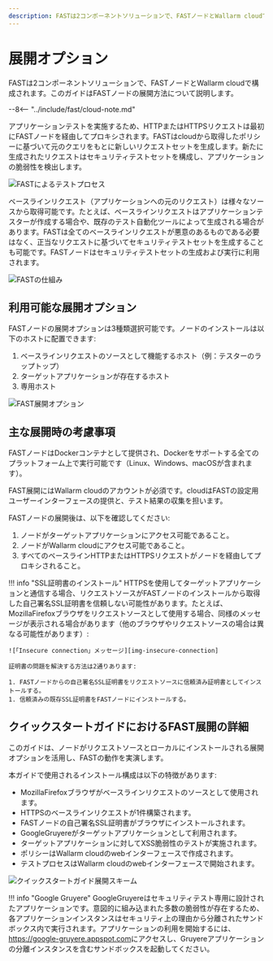 ```yaml
---
description: FASTは2コンポーネントソリューションで、FASTノードとWallarm cloudで構成されます。このガイドはFASTノードの展開方法について説明します。
---
```


[img-fast-integration]:         ../../images/fast/qsg/en/deployment-options/0-qsg-fast-depl.png
[img-fast-scheme]:              ../../images/fast/qsg/en/deployment-options/1-qsg-fast-work-scheme.png       
[img-fast-deployment-options]:  ../../images/fast/qsg/en/deployment-options/2-qsg-fast-depl-options.png    
[img-insecure-connection]:     ../../images/fast/qsg/common/deployment-options/3-qsg-fast-depl-insecure-cert.png    
[img-qsg-deployment-scheme]:    ../../images/fast/qsg/en/deployment-options/4-qsg-fast-depl-scheme.png
    
[link-https-google-gruyere]:    https://google-gruyere.appspot.com    

    
# 展開オプション

FASTは2コンポーネントソリューションで、FASTノードとWallarm cloudで構成されます。このガイドはFASTノードの展開方法について説明します。

--8<-- "../include/fast/cloud-note.md"

アプリケーションテストを実施するため、HTTPまたはHTTPSリクエストは最初にFASTノードを経由してプロキシされます。FASTはcloudから取得したポリシーに基づいて元のクエリをもとに新しいリクエストセットを生成します。新たに生成されたリクエストはセキュリティテストセットを構成し、アプリケーションの脆弱性を検出します。

![FASTによるテストプロセス][img-fast-integration]

ベースラインリクエスト（アプリケーションへの元のリクエスト）は様々なソースから取得可能です。たとえば、ベースラインリクエストはアプリケーションテスターが作成する場合や、既存のテスト自動化ツールによって生成される場合があります。FASTは全てのベースラインリクエストが悪意のあるものである必要はなく、正当なリクエストに基づいてセキュリティテストセットを生成することも可能です。FASTノードはセキュリティテストセットの生成および実行に利用されます。

![FASTの仕組み][img-fast-scheme]
    
    
## 利用可能な展開オプション 

FASTノードの展開オプションは3種類選択可能です。ノードのインストールは以下のホストに配置できます:
1. ベースラインリクエストのソースとして機能するホスト（例：テスターのラップトップ）
2. ターゲットアプリケーションが存在するホスト
3. 専用ホスト

![FAST展開オプション][img-fast-deployment-options]
    
    
## 主な展開時の考慮事項

FASTノードはDockerコンテナとして提供され、Dockerをサポートする全てのプラットフォーム上で実行可能です（Linux、Windows、macOSが含まれます）。

FAST展開にはWallarm cloudのアカウントが必須です。cloudはFASTの設定用ユーザーインターフェースの提供と、テスト結果の収集を担います。

FASTノードの展開後は、以下を確認してください:
1. ノードがターゲットアプリケーションにアクセス可能であること。
2. ノードがWallarm cloudにアクセス可能であること。
3. すべてのベースラインHTTPまたはHTTPSリクエストがノードを経由してプロキシされること。

!!! info "SSL証明書のインストール"
    HTTPSを使用してターゲットアプリケーションと通信する場合、リクエストソースがFASTノードのインストールから取得した自己署名SSL証明書を信頼しない可能性があります。たとえば、MozillaFirefoxブラウザをリクエストソースとして使用する場合、同様のメッセージが表示される場合があります（他のブラウザやリクエストソースの場合は異なる可能性があります）:
    
    ![「Insecure connection」メッセージ][img-insecure-connection]
    
    証明書の問題を解決する方法は2通りあります:

    1. FASTノードからの自己署名SSL証明書をリクエストソースに信頼済み証明書としてインストールする。
    1. 信頼済みの既存SSL証明書をFASTノードにインストールする。
  
## クイックスタートガイドにおけるFAST展開の詳細 

このガイドは、ノードがリクエストソースとローカルにインストールされる展開オプションを活用し、FASTの動作を実演します。

本ガイドで使用されるインストール構成は以下の特徴があります:

* MozillaFirefoxブラウザがベースラインリクエストのソースとして使用されます。
* HTTPSのベースラインリクエストが1件構築されます。
* FASTノードの自己署名SSL証明書がブラウザにインストールされます。
* GoogleGruyereがターゲットアプリケーションとして利用されます。
* ターゲットアプリケーションに対してXSS脆弱性のテストが実施されます。
* ポリシーはWallarm cloudのwebインターフェースで作成されます。
* テストプロセスはWallarm cloudのwebインターフェースで開始されます。

![クイックスタートガイド展開スキーム][img-qsg-deployment-scheme]

!!! info "Google Gruyere"
    GoogleGruyereはセキュリティテスト専用に設計されたアプリケーションです。意図的に組み込まれた多数の脆弱性が存在するため、各アプリケーションインスタンスはセキュリティ上の理由から分離されたサンドボックス内で実行されます。アプリケーションの利用を開始するには、<https://google-gruyere.appspot.com>にアクセスし、Gruyereアプリケーションの分離インスタンスを含むサンドボックスを起動してください。